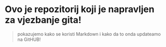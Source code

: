 # Ovo je repozitorij koji je napravljen za vjezbanje gita!

> pokazujemo kako se koristi Markdown i kako da to onda updateamo na GitHUB!
